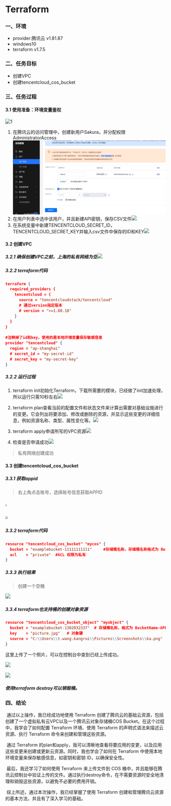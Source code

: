 # Terraform

### 一、环境

- provider:腾讯云 v1.81.87
- windows10
- terraform v1.7.5

### 二、任务目标

- 创建VPC
- 创建tencentcloud_cos_bucket

### 三、任务过程

#### 3.1 使用准备：环境变量鉴权
![1](https://github.com/King-WKR/Terraform/assets/71487704/c1135c3e-a0e8-40d6-a0d8-6faeb948e169)



1. 在腾讯云的访问管理中，创建新用户Sakura，并分配权限AdministratorAccess![](assets\1.png)
2. 在用户列表中选中该用户，并且新建API密钥，保存CSV文件![](C:\Users\t.wang.kangrui\Desktop\terraformstudy\report1\2.png)
3. 在系统变量中新建TENCENTCLOUD_SECRET_ID，TENCENTCLOUD_SECRET_KEY并输入csv文件中保存的ID和KEY![](C:\Users\t.wang.kangrui\Desktop\terraformstudy\report1\3.png)

#### 3.2 创建VPC

##### 3.2.1 确保创建VPC之前，上海的私有网络为空![](C:\Users\t.wang.kangrui\Desktop\terraformstudy\report1\6.png)

##### 3.2.2 terraform代码

```json
terraform {
  required_providers {
    tencentcloud = {
      source = "tencentcloudstack/tencentcloud"
      # 通过version指定版本
      # version = ">=1.60.18"
    }
  }
}

#注释掉了id和key，使用的是本地环境变量保存敏感信息
provider "tencentcloud" {
  region = "ap-shanghai"
  # secret_id = "my-secret-id"
  # secret_key = "my-secret-key"
}
```

##### 3.2.2 运行过程

1. terraform init初始化Terraform，下载所需要的模块，已经做了init加速处理，所以运行只需10秒左右![](C:\Users\t.wang.kangrui\Desktop\terraformstudy\report1\4.png)
2. terraform plan查看当前的配置文件和状态文件来计算出需要对基础设施进行的变更。它会列出将要添加、修改或删除的资源，并显示这些变更的详细信息，例如资源名称、类型、属性变化等。![](C:\Users\t.wang.kangrui\Desktop\terraformstudy\report1\5.png)
3. terraform apply申请所写的VPC资源![](C:\Users\t.wang.kangrui\Desktop\terraformstudy\report1\7.png)

4. 检查是否申请成功![](C:\Users\t.wang.kangrui\Desktop\terraformstudy\report1\8.png)

> 私有网络创建成功

#### 3.3 创建tencentcloud_cos_bucket

##### 3.3.1 获取appid

> 右上角点击账号，选择账号信息获取APPID

##### <img src="C:\Users\t.wang.kangrui\Desktop\terraformstudy\report1\9.png" style="zoom: 33%;" />

##### <img src="C:\Users\t.wang.kangrui\Desktop\terraformstudy\report1\10.png" style="zoom: 50%;" />

##### 3.3.2 terraform代码

```json
resource "tencentcloud_cos_bucket" "mycos" {
  bucket = "examplebucket-11111111111"     #存储桶名称，存储桶名称格式为 BucketName-APPID
  acl    = "private"  #ACL 权限为私有
}
```

##### 3.3.3 执行结果

> 创建一个空桶

![](C:\Users\t.wang.kangrui\Desktop\terraformstudy\report1\11.png)

##### 3.3.4 terraform也支持桶的创建对象资源

```json
resource "tencentcloud_cos_bucket_object" "myobject" {
  bucket = "examplebucket-1302032337"  # 存储桶名称，格式为 BucketName-APPID
  key    = "picture.jpg"   # 对象键
  source = "C:\\Users\\t.wang.kangrui\\Pictures\\Screenshots\\ka.png"  # 待上传文件路径，需要包含路径和文件名
}
```

这里上传了一个照片，可以在控制台中查到已经上传成功。

![](C:\Users\t.wang.kangrui\Desktop\terraformstudy\report1\13.png)

![](C:\Users\t.wang.kangrui\Desktop\terraformstudy\report1\12.png)

##### 使用terraform destroy可以销毁桶。

### 四、结论

​	通过以上操作，我已经成功地使用 Terraform 创建了腾讯云的基础云资源，包括创建了一个虚拟私有云VPC以及一个腾讯云对象存储桶COS Bucket。在这个过程中，我学会了如何配置 Terraform 环境、使用 Terraform 的声明式语法来描述云资源、执行 Terraform 命令来创建和管理这些资源。

​	通过 Terraform 的plan和apply，我可以清晰地查看将要应用的变更，以及应用这些变更来创建或更新云资源。同时，我也学会了如何在 Terraform 中使用本地环境变量来保存敏感信息，如密钥和密钥 ID，以确保安全性。

​	最后，我还学习了如何使用 Terraform 来上传文件到 COS 桶中，并且能够在腾讯云控制台中验证上传的文件。通过执行destroy命令，在不需要资源时安全地清理和销毁这些资源，以避免不必要的费用开销。

​	综上所述，通过本次操作，我已经掌握了使用 Terraform 创建和管理腾讯云资源的基本方法，并且有了深入学习的基础。
